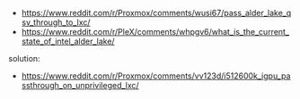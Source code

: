 - https://www.reddit.com/r/Proxmox/comments/wusi67/pass_alder_lake_qsv_through_to_lxc/
- https://www.reddit.com/r/PleX/comments/whpgv6/what_is_the_current_state_of_intel_alder_lake/

solution:
- https://www.reddit.com/r/Proxmox/comments/vv123d/i512600k_igpu_passthrough_on_unprivileged_lxc/

